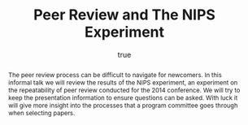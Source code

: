 ---
abstract: The peer review process can be difficult to navigate for newcomers. In this
  informal talk we will review the results of the NIPS experiment, an experiment on
  the repeatability of peer review conducted for the 2014 conference. We will try
  to keep the presentation information to ensure questions can be asked. With luck
  it will give more insight into the processes that a program committee goes through
  when selecting papers.
author:
- family: Lawrence
  given: Neil D.
  gscholar: r3SJcvoAAAAJ
  institute: University of Sheffield
  twitter: lawrennd
  url: http://inverseprobability.com
blog: 2014-12-16-the-nips-experiment.md
categories:
- Lawrence-peer15
day: '21'
errata: []
extras:
- label: Software
  link: https://github.com/sods/conference/
ipynb: nips_mlpm15.ipynb
key: Lawrence-peer15
layout: talk
month: 9
published: 2015-09-21
reveal: nips_mlpm15.slides.html
section: pre
title: Peer Review and The NIPS Experiment
venue: MLPM Summer School, Museum of Science and Industry, Manchester, UK
year: '2015'
---